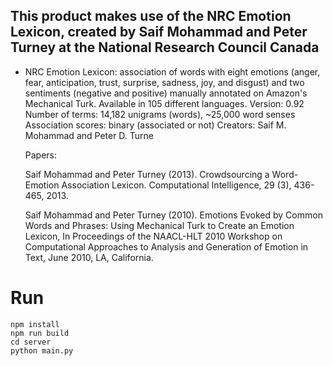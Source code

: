 ## This product makes use of the NRC Emotion Lexicon, created by Saif Mohammad and Peter Turney at the National Research Council Canada

- NRC Emotion Lexicon: association of words with eight emotions (anger, fear, anticipation, trust, surprise, sadness, joy, and disgust) and two         sentiments (negative and positive) manually annotated on Amazon's Mechanical Turk. Available in 105 different languages.
    Version: 0.92
    Number of terms: 14,182 unigrams (words), ~25,000 word senses 
    Association scores: binary (associated or not)
    Creators: Saif M. Mohammad and Peter D. Turne
 
    Papers: 

    Saif Mohammad and Peter Turney (2013). Crowdsourcing a Word-Emotion Association Lexicon. Computational Intelligence, 29 (3), 436-465, 2013.
    
    Saif Mohammad and Peter Turney (2010). Emotions Evoked by Common Words and Phrases: Using Mechanical Turk to Create an Emotion Lexicon, In Proceedings of the NAACL-HLT 2010 Workshop on Computational Approaches to Analysis and Generation of Emotion in Text, June 2010, LA, California.
    
# Run 
```
npm install 
npm run build
cd server
python main.py
```
